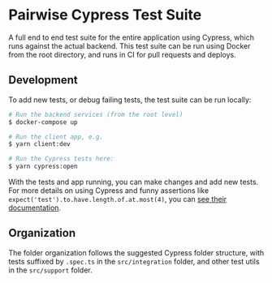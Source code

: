 # Pairwise Cypress Test Suite

A full end to end test suite for the entire application using Cypress, which runs against the actual backend. This test suite can be run using Docker from the root directory, and runs in CI for pull requests and deploys.

## Development

To add new tests, or debug failing tests, the test suite can be run locally:

```bash
# Run the backend services (from the root level)
$ docker-compose up

# Run the client app, e.g.
$ yarn client:dev

# Run the Cypress tests here:
$ yarn cypress:open
```

With the tests and app running, you can make changes and add new tests. For more details on using Cypress and funny assertions like `expect('test').to.have.length.of.at.most(4)`, you can [see their documentation](https://docs.cypress.io/guides/overview/why-cypress.html).

## Organization

The folder organization follows the suggested Cypress folder structure, with tests suffixed by `.spec.ts` in the `src/integration` folder, and other test utils in the `src/support` folder.
